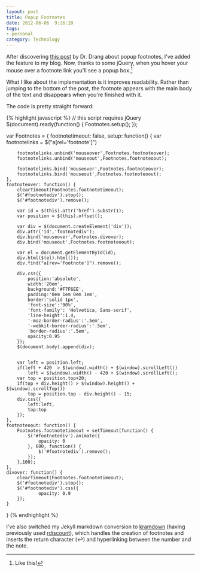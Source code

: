 ```yaml
---
layout: post
title: Popup Footnotes
date: 2012-06-06  9:26:20
tags:
- personal
category: Technology
---
```


After discovering [this post](http://www.leancrew.com/all-this/2010/05/a-small-popup-footnote-change/) by Dr. Drang about popup footnotes, I've added the feature to my blog. Now, thanks to some jQuery, when you hover your mouse over a footnote link you'll see a popup box.[^1]

What I like about the implementation is it improves readability. Rather than jumping to the bottom of the post, the footnote appears with the main body of the text and disappears when you're finished with it. 

The code is pretty straight forward:

{% highlight javascript %}
// this script requires jQuery
$(document).ready(function() {
    Footnotes.setup();
});

var Footnotes = {
    footnotetimeout: false,
    setup: function() {
        var footnotelinks = $("a[rel='footnote']")
        
        footnotelinks.unbind('mouseover',Footnotes.footnoteover);
        footnotelinks.unbind('mouseout',Footnotes.footnoteoout);
        
        footnotelinks.bind('mouseover',Footnotes.footnoteover);
        footnotelinks.bind('mouseout',Footnotes.footnoteoout);
    },
    footnoteover: function() {
        clearTimeout(Footnotes.footnotetimeout);
        $('#footnotediv').stop();
        $('#footnotediv').remove();
        
        var id = $(this).attr('href').substr(1);
        var position = $(this).offset();
    
        var div = $(document.createElement('div'));
        div.attr('id','footnotediv');
        div.bind('mouseover',Footnotes.divover);
        div.bind('mouseout',Footnotes.footnoteoout);

        var el = document.getElementById(id);
        div.html($(el).html());
        div.find("a[rev='footnote']").remove();
        
        div.css({
            position:'absolute',
            width:'20em',
            background:'#F7F6EE',
            padding:'0em 1em 0em 1em',
            border:'solid 1px',
            'font-size':'90%',
            'font-family': 'Helvetica, Sans-serif',
            'line-height':1.4,
            '-moz-border-radius':'.5em',
            '-webkit-border-radius':'.5em',
            'border-radius':'.5em',
            opacity:0.95
        });
        $(document.body).append(div);
        

        var left = position.left;
        if(left + 420  > $(window).width() + $(window).scrollLeft())
            left = $(window).width() - 420 + $(window).scrollLeft();
        var top = position.top+20;
        if(top + div.height() > $(window).height() + $(window).scrollTop())
            top = position.top - div.height() - 15;
        div.css({
            left:left,
            top:top
        });
    },
    footnoteoout: function() {
        Footnotes.footnotetimeout = setTimeout(function() {
            $('#footnotediv').animate({
                opacity: 0
            }, 600, function() {
                $('#footnotediv').remove();
            });
        },100);
    },
    divover: function() {
        clearTimeout(Footnotes.footnotetimeout);
        $('#footnotediv').stop();
        $('#footnotediv').css({
                opacity: 0.9
        });
    }
}
{% endhighlight %}

I've also switched my Jekyll markdown conversion to [kramdown](https://github.com/gettalong/kramdown) (having previously used [rdiscount](https://github.com/rtomayko/rdiscount)), which handles the creation of footnotes and inserts the return character (↩) and hyperlinking between the number and the note.

[^1]: Like this!
